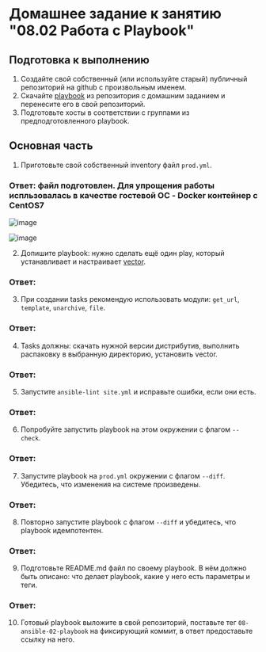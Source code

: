 # Домашнее задание к занятию "08.02 Работа с Playbook"

## Подготовка к выполнению

1. Создайте свой собственный (или используйте старый) публичный репозиторий на github с произвольным именем.
2. Скачайте [playbook](./playbook/) из репозитория с домашним заданием и перенесите его в свой репозиторий.
3. Подготовьте хосты в соответствии с группами из предподготовленного playbook.

## Основная часть

1. Приготовьте свой собственный inventory файл `prod.yml`.
### Ответ: файл подготовлен. Для упрощения работы испльзовалась в качестве гостевой ОС - Docker контейнер с CentOS7

![image](https://user-images.githubusercontent.com/92969676/165459143-083f4433-21a6-4aee-b312-fda2d92d1fef.png)

![image](https://user-images.githubusercontent.com/92969676/165460149-bb82217c-bf84-41a0-840b-7b8c3f78a3e6.png)


2. Допишите playbook: нужно сделать ещё один play, который устанавливает и настраивает [vector](https://vector.dev).
### Ответ:


3. При создании tasks рекомендую использовать модули: `get_url`, `template`, `unarchive`, `file`.
### Ответ:

4. Tasks должны: скачать нужной версии дистрибутив, выполнить распаковку в выбранную директорию, установить vector.
### Ответ:

5. Запустите `ansible-lint site.yml` и исправьте ошибки, если они есть.
### Ответ:

6. Попробуйте запустить playbook на этом окружении с флагом `--check`.
### Ответ:

7. Запустите playbook на `prod.yml` окружении с флагом `--diff`. Убедитесь, что изменения на системе произведены.
### Ответ:

8. Повторно запустите playbook с флагом `--diff` и убедитесь, что playbook идемпотентен.
### Ответ:

9. Подготовьте README.md файл по своему playbook. В нём должно быть описано: что делает playbook, какие у него есть параметры и теги.
### Ответ:

10. Готовый playbook выложите в свой репозиторий, поставьте тег `08-ansible-02-playbook` на фиксирующий коммит, в ответ предоставьте ссылку на него.

